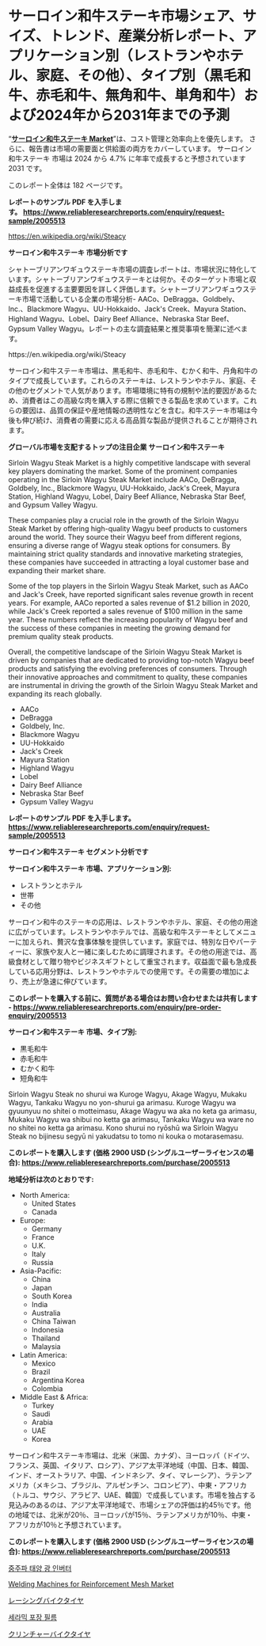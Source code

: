 <p><h1>サーロイン和牛ステーキ市場シェア、サイズ、トレンド、産業分析レポート、アプリケーション別（レストランやホテル、家庭、その他）、タイプ別（黒毛和牛、赤毛和牛、無角和牛、単角和牛）および2024年から2031年までの予測</h1></p><p>&ldquo;<strong><a href="https://www.reliableresearchreports.com/sirloin-wagyu-steak-r2005513">サーロイン和牛ステーキ Market</a></strong>&rdquo;は、コスト管理と効率向上を優先します。 さらに、報告書は市場の需要面と供給面の両方をカバーしています。 サーロイン和牛ステーキ 市場は 2024 から 4.7% に年率で成長すると予想されています2031 です。</p>
<p>このレポート全体は 182 ページです。</p>
<p><strong>レポートのサンプル PDF を入手します。&nbsp;<a href="https://www.reliableresearchreports.com/enquiry/request-sample/2005513">https://www.reliableresearchreports.com/enquiry/request-sample/2005513</a></strong></p>
<p><a href="https://en.wikipedia.org/wiki/Steacy">https://en.wikipedia.org/wiki/Steacy</a></p>
<p><strong>サーロイン和牛ステーキ 市場分析です</strong></p>
<p><p>シャトーブリアンワギュウステーキ市場の調査レポートは、市場状況に特化しています。シャトーブリアンワギュウステーキとは何か。そのターゲット市場と収益成長を促進する主要要因を詳しく評価します。シャトーブリアンワギュウステーキ市場で活動している企業の市場分析- AACo、DeBragga、Goldbely、Inc.、Blackmore Wagyu、UU-Hokkaido、Jack's Creek、Mayura Station、Highland Wagyu、Lobel、Dairy Beef Alliance、Nebraska Star Beef、Gypsum Valley Wagyu。レポートの主な調査結果と推奨事項を簡潔に述べます。</p></p>
<p>https://en.wikipedia.org/wiki/Steacy</p>
<p><p>サーロイン和牛ステーキ市場は、黒毛和牛、赤毛和牛、むかく和牛、丹角和牛のタイプで成長しています。これらのステーキは、レストランやホテル、家庭、その他のセグメントで人気があります。市場環境に特有の規制や法的要因があるため、消費者はこの高級な肉を購入する際に信頼できる製品を求めています。これらの要因は、品質の保証や産地情報の透明性などを含む。和牛ステーキ市場は今後も伸び続け、消費者の需要に応える高品質な製品が提供されることが期待されます。</p></p>
<p><strong>グローバル市場を支配するトップの注目企業 サーロイン和牛ステーキ</strong></p>
<p><p>Sirloin Wagyu Steak Market is a highly competitive landscape with several key players dominating the market. Some of the prominent companies operating in the Sirloin Wagyu Steak Market include AACo, DeBragga, Goldbely, Inc., Blackmore Wagyu, UU-Hokkaido, Jack's Creek, Mayura Station, Highland Wagyu, Lobel, Dairy Beef Alliance, Nebraska Star Beef, and Gypsum Valley Wagyu.</p><p>These companies play a crucial role in the growth of the Sirloin Wagyu Steak Market by offering high-quality Wagyu beef products to customers around the world. They source their Wagyu beef from different regions, ensuring a diverse range of Wagyu steak options for consumers. By maintaining strict quality standards and innovative marketing strategies, these companies have succeeded in attracting a loyal customer base and expanding their market share.</p><p>Some of the top players in the Sirloin Wagyu Steak Market, such as AACo and Jack's Creek, have reported significant sales revenue growth in recent years. For example, AACo reported a sales revenue of $1.2 billion in 2020, while Jack's Creek reported a sales revenue of $100 million in the same year. These numbers reflect the increasing popularity of Wagyu beef and the success of these companies in meeting the growing demand for premium quality steak products.</p><p>Overall, the competitive landscape of the Sirloin Wagyu Steak Market is driven by companies that are dedicated to providing top-notch Wagyu beef products and satisfying the evolving preferences of consumers. Through their innovative approaches and commitment to quality, these companies are instrumental in driving the growth of the Sirloin Wagyu Steak Market and expanding its reach globally.</p></p>
<p><ul><li>AACo</li><li>DeBragga</li><li>Goldbely, Inc.</li><li>Blackmore Wagyu</li><li>UU-Hokkaido</li><li>Jack's Creek</li><li>Mayura Station</li><li>Highland Wagyu</li><li>Lobel</li><li>Dairy Beef Alliance</li><li>Nebraska Star Beef</li><li>Gypsum Valley Wagyu</li></ul></p>
<p><strong>レポートのサンプル PDF を入手します。 <a href="https://www.reliableresearchreports.com/enquiry/request-sample/2005513">https://www.reliableresearchreports.com/enquiry/request-sample/2005513</a></strong></p>
<p><strong>サーロイン和牛ステーキ セグメント分析です</strong></p>
<p><strong>サーロイン和牛ステーキ 市場、アプリケーション別:</strong></p>
<p><ul><li>レストランとホテル</li><li>世帯</li><li>その他</li></ul></p>
<p><p>サーロイン和牛のステーキの応用は、レストランやホテル、家庭、その他の用途に広がっています。レストランやホテルでは、高級な和牛ステーキとしてメニューに加えられ、贅沢な食事体験を提供しています。家庭では、特別な日やパーティーに、家族や友人と一緒に楽しむために調理されます。その他の用途では、高級食材として贈り物やビジネスギフトとして重宝されます。収益面で最も急成長している応用分野は、レストランやホテルでの使用です。その需要の増加により、売上が急速に伸びています。</p></p>
<p><strong>このレポートを購入する前に、質問がある場合はお問い合わせまたは共有します - <a href="https://www.reliableresearchreports.com/enquiry/pre-order-enquiry/2005513">https://www.reliableresearchreports.com/enquiry/pre-order-enquiry/2005513</a></strong></p>
<p><strong>サーロイン和牛ステーキ 市場、タイプ別:</strong></p>
<p><ul><li>黒毛和牛</li><li>赤毛和牛</li><li>むかく和牛</li><li>短角和牛</li></ul></p>
<p><p>Sirloin Wagyu Steak no shurui wa Kuroge Wagyu, Akage Wagyu, Mukaku Wagyu, Tankaku Wagyu no yon-shurui ga arimasu. Kuroge Wagyu wa gyuunyuu no shitei o motteimasu, Akage Wagyu wa aka no keta ga arimasu, Mukaku Wagyu wa shibui no ketta ga arimasu, Tankaku Wagyu wa ware no no shitei no ketta ga arimasu. Kono shurui no ryōshū wa Sirloin Wagyu Steak no bijinesu segyū ni yakudatsu to tomo ni kouka o motarasemasu.</p></p>
<p><strong>このレポートを購入します (価格 2900 USD (シングルユーザーライセンスの場合): <a href="https://www.reliableresearchreports.com/purchase/2005513">https://www.reliableresearchreports.com/purchase/2005513</a></strong></p>
<p><strong>地域分析は次のとおりです:</strong></p>
<p><ul>
    <li>
        North America:
        <ul>
            <li>United States</li>
            <li>Canada</li>
        </ul>
    </li>
    <li>
        Europe:
        <ul>
            <li>Germany</li>
            <li>France</li>
            <li>U.K.</li>
            <li>Italy</li>
            <li>Russia</li>
        </ul>
    </li>
    <li>
        Asia-Pacific:
        <ul>
            <li>China</li>
            <li>Japan</li>
            <li>South Korea</li>
            <li>India</li>
            <li>Australia</li>
            <li>China Taiwan</li>
            <li>Indonesia</li>
            <li>Thailand</li>
            <li>Malaysia</li>
        </ul>
    </li>
    <li>
        Latin America:
        <ul>
            <li>Mexico</li>
            <li>Brazil</li>
            <li>Argentina Korea</li>
            <li>Colombia</li>
        </ul>
    </li>
    <li>
        Middle East & Africa:
        <ul>
            <li>Turkey</li>
            <li>Saudi</li>
            <li>Arabia</li>
            <li>UAE</li>
            <li>Korea</li>
        </ul>
    </li>
    </ul></p>
<p><p>サーロイン和牛ステーキ市場は、北米（米国、カナダ）、ヨーロッパ（ドイツ、フランス、英国、イタリア、ロシア）、アジア太平洋地域（中国、日本、韓国、インド、オーストラリア、中国、インドネシア、タイ、マレーシア）、ラテンアメリカ（メキシコ、ブラジル、アルゼンチン、コロンビア）、中東・アフリカ（トルコ、サウジ、アラビア、UAE、韓国）で成長しています。市場を独占する見込みのあるのは、アジア太平洋地域で、市場シェアの評価は約45％です。他の地域では、北米が20％、ヨーロッパが15％、ラテンアメリカが10％、中東・アフリカが10％と予想されています。</p></p>
<p><strong>このレポートを購入します (価格 2900 USD (シングルユーザーライセンスの場合): <a href="https://www.reliableresearchreports.com/purchase/2005513">https://www.reliableresearchreports.com/purchase/2005513</a></strong></p>
<p><p><a href="https://github.com/rcabello548/Market-Research-Report-List-3/blob/main/878314094785.md">중주파 태양 광 인버터</a></p><p><a href="https://medium.com/@daveblock08/welding-machines-for-reinforcement-mesh-market-overview-global-market-trends-and-future-prospects-9ad1404ac7df">Welding Machines for Reinforcement Mesh Market</a></p><p><a href="https://github.com/zjkmgcs938405/Market-Research-Report-List-4/blob/main/729898676212.md">レーシングバイクタイヤ</a></p><p><a href="https://github.com/KellyLyncyh543964/Market-Research-Report-List-3/blob/main/400250694784.md">세라믹 포장 필름</a></p><p><a href="https://github.com/roulaayoub-saad/Market-Research-Report-List-3/blob/main/485523276213.md">クリンチャーバイクタイヤ</a></p></p>